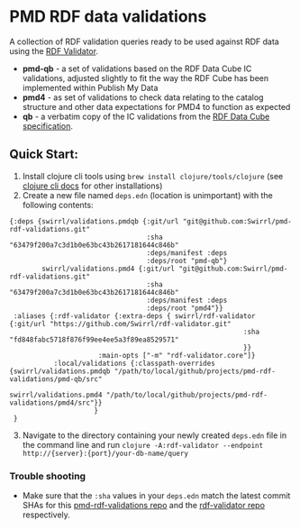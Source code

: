 # PMD RDF data validations

A collection of RDF validation queries ready to be
used against RDF data using the [RDF Validator](https://github.com/Swirrl/rdf-validator).

- **pmd-qb** - a set of validations based on the RDF Data Cube IC validations, adjusted slightly to fit the way the RDF Cube has been implemented within Publish My Data
- **pmd4** - as set of validations to check data relating to the catalog structure and other data expectations for PMD4 to function as expected
- **qb** - a verbatim copy of the IC validations from the [RDF Data Cube specification](https://www.w3.org/TR/vocab-data-cube/#h3_wf-rules).

## Quick Start:

1. Install clojure cli tools using `brew install clojure/tools/clojure` (see [clojure cli docs](https://clojure.org/guides/getting_started#_clojure_installer_and_cli_tools) for other installations)
2. Create a new file named `deps.edn` (location is unimportant) with the following contents:

```
{:deps {swirrl/validations.pmdqb {:git/url "git@github.com:Swirrl/pmd-rdf-validations.git"
                                  :sha "63479f200a7c3d1b0e63bc43b2617181644c846b"
                                  :deps/manifest :deps
                                  :deps/root "pmd-qb"}
        swirrl/validations.pmd4 {:git/url "git@github.com:Swirrl/pmd-rdf-validations.git"
                                  :sha "63479f200a7c3d1b0e63bc43b2617181644c846b"
                                  :deps/manifest :deps
                                  :deps/root "pmd4"}}
 :aliases {:rdf-validator {:extra-deps { swirrl/rdf-validator {:git/url "https://github.com/Swirrl/rdf-validator.git"
                                                          :sha "fd848fabc5718f876f99ee4ee5a3f89ea8529571"
                                                          }}
                      :main-opts ["-m" "rdf-validator.core"]}
           :local/validations {:classpath-overrides {swirrl/validations.pmdqb "/path/to/local/github/projects/pmd-rdf-validations/pmd-qb/src"
           																																										swirrl/validations.pmd4 "/path/to/local/github/projects/pmd-rdf-validations/pmd4/src"}}
                     }
 }
```

3. Navigate to the directory containing your newly created `deps.edn` file in the command line and run `clojure -A:rdf-validator --endpoint http://{server}:{port}/your-db-name/query` 

### Trouble shooting

- Make sure that the `:sha` values in your `deps.edn` match the latest commit SHAs for this [pmd-rdf-validations repo](https://github.com/Swirrl/pmd-rdf-validations/commits/master) and the [rdf-validator repo](https://github.com/Swirrl/rdf-validator/commits/master) respectively.
